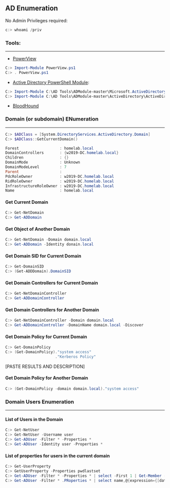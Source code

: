 ## AD Enumeration
No Admin Privileges required:
```powershell
c:> whoami /priv
```
### Tools:
---

- [PowerView](https://github.com/PowerShellMafia/PowerSploit/blob/master/Recon/PowerView.ps1)

```powershell
C:> Import-Module PowerView.ps1
C:> . PowerView.ps1
```

- [Active Directory PowerShell Module](https://docs.microsoft.com/en-us/powershell/module/addsadministration/?view=win10-ps):

```powershell
C:> Import-Module C:\AD Tools\ADModule-master\Microsoft.ActiveDirectory.Management.dll
C:> Import-Module C:\AD Tools\ADModule-master\ActiveDirectory\ActiveDirectory.psd1
```
- [BloodHound](https://github.com/BloodHoundAD/BloodHound)

### Domain (or subdomain) ENumeration
---
```powershell
C:> $ADClass = [System.DirectoryServices.ActiveDirectory.Domain]
C:> $ADClass::GetCurrentDomain()

Forest                  : homelab.local
DomainControllers       : {w2019-DC.homelab.local}
Children                : {}
DomainMode              : Unknown
DomainModeLevel         : 7
Parent                  :
PdcRoleOwner            : w2019-DC.homelab.local
RidRoleOwner            : w2019-DC.homelab.local
InfrastructureRoleOwner : w2019-DC.homelab.local
Name                    : homelab.local
```

#### Get Current Domain
```powershell
C:> Get-NetDomain
C:> Get-ADDomain
```
#### Get Object of Another Domain
```powershell
C:> Get-NetDomain -Domain domain.local
C:> Get-ADDomain -Identity donain.local
```
#### Get Domain SID for Current Domain
```powershell
C:> Get-DomainSID
C:> (Get-ADDDomain).DomainSID
```
#### Get Domain Controllers for Current Domain
```powershell
C:> Get-NetDomainController
C:> Get-ADDomainController
```
#### Get Domain Controllers for Another Domain
```powershell
C:> Get-NetDomainController -Domain domain.local
C:> Get-ADDomainController -DomainName domain.local -Discover
```
#### Get Domain Policy for Current Domain
```powershell
C:> Get-DomainPolicy
C:> (Get-DomainPolicy)."system access"
                      ."Kerberos Policy"
```				  
[PASTE RESULTS AND DESCRIPTION]

#### Get Domain Policy for Another Domain
```powershell
C:> (Get-DomainPolicy -domain domain.local)."system access"
```
### Domain Users Enumeration
---

#### List of Users in the Domain
```powershell
C:> Get-NetUser
C:> Get-NetUser -Username user
C:> Get-ADUser -Filter * -Properties *
C:> Get-ADUser -Identity user -Properties *
```
#### List of properties for users in the current domain
```powershell
C:> Get-UserProperty
C:> GetUserProperty -Properties pwdlastset
C:> Get-ADUser -Filter * -Properties * | select -First 1 | Get-Member -MemberType *Property | select Name
C:> Get-ADUser -Filter * .PRoperties * | select name,@{expression={[datetime]::fromFileTime($_.pwdlastset)}}
```
